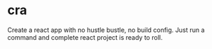 # cra
Create a react app with no hustle bustle, no build config. Just run a command and complete react project is ready to roll.

